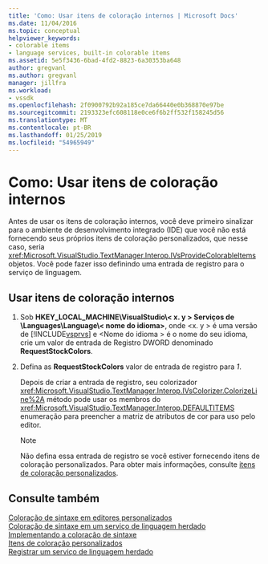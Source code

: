```yaml
---
title: 'Como: Usar itens de coloração internos | Microsoft Docs'
ms.date: 11/04/2016
ms.topic: conceptual
helpviewer_keywords:
- colorable items
- language services, built-in colorable items
ms.assetid: 5e5f3436-6bad-4fd2-8823-6a30353ba648
author: gregvanl
ms.author: gregvanl
manager: jillfra
ms.workload:
- vssdk
ms.openlocfilehash: 2f0900792b92a185ce7da66440e0b368870e97be
ms.sourcegitcommit: 2193323efc608118e0ce6f6b2ff532f158245d56
ms.translationtype: MT
ms.contentlocale: pt-BR
ms.lasthandoff: 01/25/2019
ms.locfileid: "54965949"
---
```

# <a name="how-to-use-built-in-colorable-items"></a>Como: Usar itens de coloração internos
Antes de usar os itens de coloração internos, você deve primeiro sinalizar para o ambiente de desenvolvimento integrado (IDE) que você não está fornecendo seus próprios itens de coloração personalizados, que nesse caso, seria <xref:Microsoft.VisualStudio.TextManager.Interop.IVsProvideColorableItems> objetos. Você pode fazer isso definindo uma entrada de registro para o serviço de linguagem.  
  
## <a name="to-use-built-in-colorable-items"></a>Usar itens de coloração internos  
  
1. Sob **HKEY_LOCAL_MACHINE\VisualStudio\\< x. y > Serviços de \Languages\Language\\< nome do idioma\>**, onde \<x. y > é uma versão de [!INCLUDE[vsprvs](../../code-quality/includes/vsprvs_md.md)] e \<Nome do idioma > é o nome do seu idioma, crie um valor de entrada de Registro DWORD denominado **RequestStockColors**.  
  
2. Defina as **RequestStockColors** valor de entrada de registro para *1*.  
  
    Depois de criar a entrada de registro, seu colorizador <xref:Microsoft.VisualStudio.TextManager.Interop.IVsColorizer.ColorizeLine%2A> método pode usar os membros do <xref:Microsoft.VisualStudio.TextManager.Interop.DEFAULTITEMS> enumeração para preencher a matriz de atributos de cor para uso pelo editor.  
  
   > [!NOTE]
   >  Não defina essa entrada de registro se você estiver fornecendo itens de coloração personalizados. Para obter mais informações, consulte [itens de coloração personalizados](../../extensibility/internals/custom-colorable-items.md).  
  
## <a name="see-also"></a>Consulte também  
 [Coloração de sintaxe em editores personalizados](../../extensibility/syntax-coloring-in-custom-editors.md)   
 [Coloração de sintaxe em um serviço de linguagem herdado](../../extensibility/internals/syntax-coloring-in-a-legacy-language-service.md)   
 [Implementando a coloração de sintaxe](../../extensibility/internals/implementing-syntax-coloring.md)   
 [Itens de coloração personalizados](../../extensibility/internals/custom-colorable-items.md)   
 [Registrar um serviço de linguagem herdado](../../extensibility/internals/registering-a-legacy-language-service2.md)